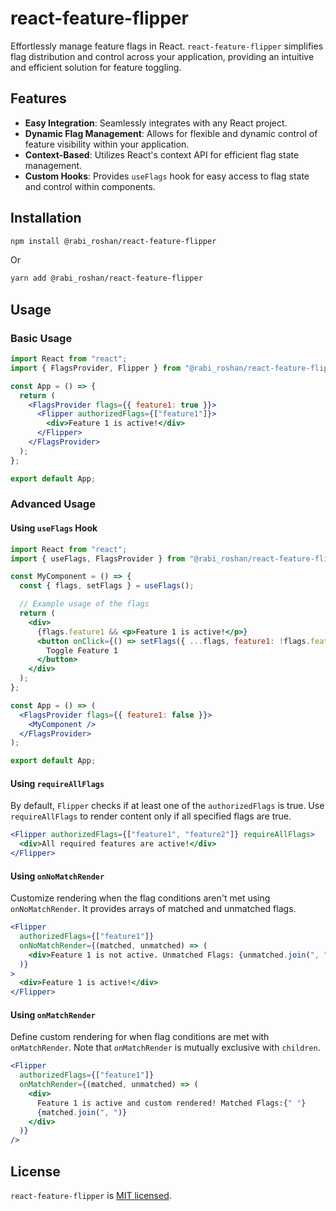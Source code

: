 # react-feature-flipper

Effortlessly manage feature flags in React. `react-feature-flipper` simplifies flag distribution and control across your application, providing an intuitive and efficient solution for feature toggling.

## Features

- **Easy Integration**: Seamlessly integrates with any React project.
- **Dynamic Flag Management**: Allows for flexible and dynamic control of feature visibility within your application.
- **Context-Based**: Utilizes React's context API for efficient flag state management.
- **Custom Hooks**: Provides `useFlags` hook for easy access to flag state and control within components.

## Installation

```bash
npm install @rabi_roshan/react-feature-flipper
```

Or

```bash
yarn add @rabi_roshan/react-feature-flipper
```

## Usage

### Basic Usage

```jsx
import React from "react";
import { FlagsProvider, Flipper } from "@rabi_roshan/react-feature-flipper";

const App = () => {
  return (
    <FlagsProvider flags={{ feature1: true }}>
      <Flipper authorizedFlags={["feature1"]}>
        <div>Feature 1 is active!</div>
      </Flipper>
    </FlagsProvider>
  );
};

export default App;
```

### Advanced Usage

#### Using `useFlags` Hook

```jsx
import React from "react";
import { useFlags, FlagsProvider } from "@rabi_roshan/react-feature-flipper";

const MyComponent = () => {
  const { flags, setFlags } = useFlags();

  // Example usage of the flags
  return (
    <div>
      {flags.feature1 && <p>Feature 1 is active!</p>}
      <button onClick={() => setFlags({ ...flags, feature1: !flags.feature1 })}>
        Toggle Feature 1
      </button>
    </div>
  );
};

const App = () => (
  <FlagsProvider flags={{ feature1: false }}>
    <MyComponent />
  </FlagsProvider>
);

export default App;
```

#### Using `requireAllFlags`

By default, `Flipper` checks if at least one of the `authorizedFlags` is true. Use `requireAllFlags` to render content only if all specified flags are true.

```jsx
<Flipper authorizedFlags={["feature1", "feature2"]} requireAllFlags>
  <div>All required features are active!</div>
</Flipper>
```

#### Using `onNoMatchRender`

Customize rendering when the flag conditions aren't met using `onNoMatchRender`. It provides arrays of matched and unmatched flags.

```jsx
<Flipper
  authorizedFlags={["feature1"]}
  onNoMatchRender={(matched, unmatched) => (
    <div>Feature 1 is not active. Unmatched Flags: {unmatched.join(", ")}</div>
  )}
>
  <div>Feature 1 is active!</div>
</Flipper>
```

#### Using `onMatchRender`

Define custom rendering for when flag conditions are met with `onMatchRender`. Note that `onMatchRender` is mutually exclusive with `children`.

```jsx
<Flipper
  authorizedFlags={["feature1"]}
  onMatchRender={(matched, unmatched) => (
    <div>
      Feature 1 is active and custom rendered! Matched Flags:{" "}
      {matched.join(", ")}
    </div>
  )}
/>
```

## License

`react-feature-flipper` is [MIT licensed](./LICENSE).
